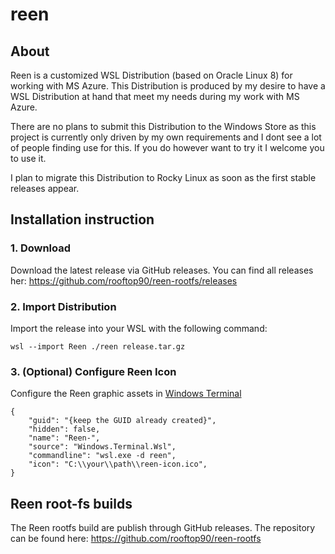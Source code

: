 # reen

## About 
Reen is a customized WSL Distribution (based on Oracle Linux 8) for working with MS Azure. This Distribution is produced by my desire to have a WSL Distribution at hand that meet my needs during my work with MS Azure.

There are no plans to submit this Distribution to the Windows Store as this project is currently only driven by my own requirements and I dont see a lot of people finding use for this. If you do however want to try it I welcome you to use it.

I plan to migrate this Distribution to Rocky Linux as soon as the first stable releases appear.

## Installation instruction

### 1. Download

Download the latest release via GitHub releases. You can find all releases her: https://github.com/rooftop90/reen-rootfs/releases  

### 2. Import Distribution
Import the release into your WSL with the following command:
```
wsl --import Reen ./reen release.tar.gz
```

### 3. (Optional) Configure Reen Icon
Configure the Reen graphic assets in [Windows Terminal](https://github.com/microsoft/terminal)

```
{
    "guid": "{keep the GUID already created}",
    "hidden": false,
    "name": "Reen-",
    "source": "Windows.Terminal.Wsl",
    "commandline": "wsl.exe -d reen",
	"icon": "C:\\your\\path\\reen-icon.ico",
}
```

## Reen root-fs builds
The Reen rootfs build are publish through GitHub releases. The repository can be found here: https://github.com/rooftop90/reen-rootfs